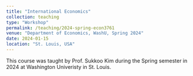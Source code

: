 ```yaml
---
title: "International Economics"
collection: teaching
type: "Workshop"
permalink: /teaching/2024-spring-econ3761
venue: "Department of Economics, WashU, Spring 2024"
date: 2024-01-15
location: "St. Louis, USA"
---
```


This course was taught by Prof. Sukkoo Kim during the Spring semester in 2024 at Washington Univeristy in St. Louis.


